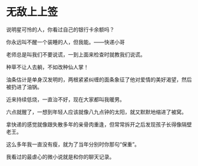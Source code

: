 # 无敌上上签

说明星可怜的人，你看过自己的银行卡余额吗？ 

你永远叫不醒一个装睡的人，但我能。——快递小哥 

老师总是叫我们不要说谎，一到上面来检查时就教我们说谎。 

种草不让人去躺，不如改种仙人掌！ 

油条估计是单身汉发明的，两根紧紧纠缠的面条象征了他对爱情的美好渴望，然后被扔进了油锅。 

近来持续低烧，一直治不好，现在大家都叫我暖男。 

六点就醒了，一想到年轻人应该就像八九点钟的太阳，就又默默地缩进了被窝。 

拿快递的感觉就像跟失散多年的亲骨肉重逢，但常常拆开之后发现孩子长得像隔壁老王。 

这么多年我一直没有瘦，就为了当年分别时你那句“保重”。 

我看过的最虐心的微小说就是和你的聊天记录。